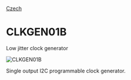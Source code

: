 
[Czech](./README.cs.md)
<!--- module --->
# CLKGEN01B
<!--- Emodule --->

<!--- subtitle --->Low jitter clock generator<!--- Esubtitle --->

![CLKGEN01B](/doc/img/CLKGEN01B_top_big.jpg)

<!--- description --->Single output I2C programmable clock generator.<!--- Edescription --->
            